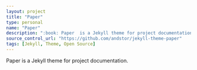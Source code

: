 ```yaml
---
layout: project
title: "Paper"
type: personal
name: "Paper"
description: ":book: Paper  is a Jekyll theme for project documentation"
source_control_url: "https://github.com/andstor/jekyll-theme-paper"
tags: [Jekyll, Theme, Open Source]
---
```

Paper is a Jekyll theme for project documentation.
